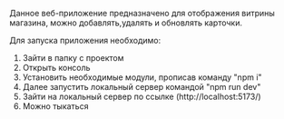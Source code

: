 Данное веб-приложение предназначено для отображения витрины магазина, можно добавлять,удалять и обновлять карточки.

Для запуска приложения необходимо:
1) Зайти в папку с проектом 
2) Открыть консоль
3) Установить необходимые модули, прописав команду "npm i"
4) Далее запустить локальный сервер командой "npm run dev"
5) Зайти на локальный сервер по ссылке (http://localhost:5173/)
6) Можно тыкаться